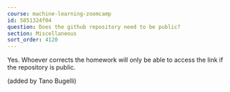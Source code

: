 ```yaml
---
course: machine-learning-zoomcamp
id: 5851324f04
question: Does the github repository need to be public?
section: Miscellaneous
sort_order: 4120
---
```


Yes. Whoever corrects the homework will only be able to access the link if the repository is public.

(added by Tano Bugelli)

